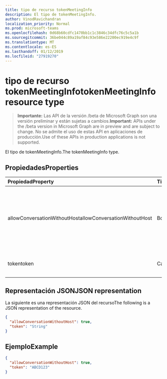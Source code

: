 ```yaml
---
title: tipo de recurso tokenMeetingInfo
description: El tipo de tokenMeetingInfo.
author: VinodRavichandran
localization_priority: Normal
ms.prod: microsoft-teams
ms.openlocfilehash: 0d68b60cdfc1470bb1c1c3846c34dfc76c5c5a1b
ms.sourcegitcommit: 36be044c89a19af84c93e586e22200ec919e4c9f
ms.translationtype: MT
ms.contentlocale: es-ES
ms.lasthandoff: 01/12/2019
ms.locfileid: "27919270"
---
```

# <a name="tokenmeetinginfo-resource-type"></a><span data-ttu-id="91860-103">tipo de recurso tokenMeetingInfo</span><span class="sxs-lookup"><span data-stu-id="91860-103">tokenMeetingInfo resource type</span></span>

> <span data-ttu-id="91860-104">**Importante:** Las API de la versión /beta de Microsoft Graph son una versión preliminar y están sujetas a cambios.</span><span class="sxs-lookup"><span data-stu-id="91860-104">**Important:** APIs under the /beta version in Microsoft Graph are in preview and are subject to change.</span></span> <span data-ttu-id="91860-105">No se admite el uso de estas API en aplicaciones de producción.</span><span class="sxs-lookup"><span data-stu-id="91860-105">Use of these APIs in production applications is not supported.</span></span>

<span data-ttu-id="91860-106">El tipo de tokenMeetingInfo.</span><span class="sxs-lookup"><span data-stu-id="91860-106">The tokenMeetingInfo type.</span></span>

## <a name="properties"></a><span data-ttu-id="91860-107">Propiedades</span><span class="sxs-lookup"><span data-stu-id="91860-107">Properties</span></span>

| <span data-ttu-id="91860-108">Propiedad</span><span class="sxs-lookup"><span data-stu-id="91860-108">Property</span></span>                     | <span data-ttu-id="91860-109">Tipo</span><span class="sxs-lookup"><span data-stu-id="91860-109">Type</span></span>    | <span data-ttu-id="91860-110">Descripción</span><span class="sxs-lookup"><span data-stu-id="91860-110">Description</span></span>                                                                    |
| :--------------------------- | :------ | :----------------------------------------------------------------------------- |
| <span data-ttu-id="91860-111">allowConversationWithoutHost</span><span class="sxs-lookup"><span data-stu-id="91860-111">allowConversationWithoutHost</span></span> | <span data-ttu-id="91860-112">Booleano</span><span class="sxs-lookup"><span data-stu-id="91860-112">Boolean</span></span> | <span data-ttu-id="91860-113">Indica si puede continuar una conversación una vez que abandona el host de la conversación.</span><span class="sxs-lookup"><span data-stu-id="91860-113">Indicates if a conversation can continue once the host of the conversation leaves.</span></span> |
| <span data-ttu-id="91860-114">token</span><span class="sxs-lookup"><span data-stu-id="91860-114">token</span></span>                        | <span data-ttu-id="91860-115">Cadena</span><span class="sxs-lookup"><span data-stu-id="91860-115">String</span></span>  | <span data-ttu-id="91860-116">El token de combinación o activar la reunión.</span><span class="sxs-lookup"><span data-stu-id="91860-116">The token to join/activate the meeting.</span></span>                                        |

## <a name="json-representation"></a><span data-ttu-id="91860-117">Representación JSON</span><span class="sxs-lookup"><span data-stu-id="91860-117">JSON representation</span></span>

<span data-ttu-id="91860-118">La siguiente es una representación JSON del recurso</span><span class="sxs-lookup"><span data-stu-id="91860-118">The following is a JSON representation of the resource.</span></span>

<!-- {
  "blockType": "resource",
  "optionalProperties": [

  ],
  "@odata.type": "microsoft.graph.tokenMeetingInfo"
}-->
```json
{
  "allowConversationWithoutHost": true,
  "token": "String"
}
```

## <a name="example"></a><span data-ttu-id="91860-119">Ejemplo</span><span class="sxs-lookup"><span data-stu-id="91860-119">Example</span></span>

<!-- {
  "blockType": "example",
  "@odata.type": "microsoft.graph.tokenMeetingInfo"
}-->
```json
{
  "allowConversationWithoutHost": true,
  "token": "ABCD123"
}
```

<!-- uuid: 8fcb5dbc-d5aa-4681-8e31-b001d5168d79
2015-10-25 14:57:30 UTC -->
<!-- {
  "type": "#page.annotation",
  "description": "tokenMeetingInfo resource",
  "keywords": "",
  "section": "documentation",
  "tocPath": ""
}-->
